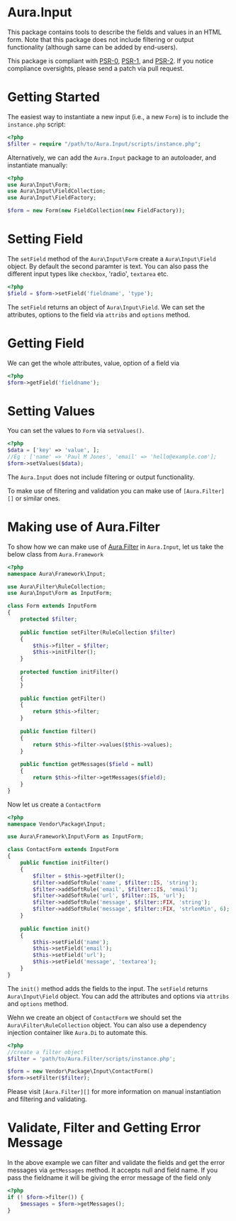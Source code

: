Aura.Input
==========

This package contains tools to describe the fields and values in an HTML form.
Note that this package does not include filtering or output functionality
(although same can be added by end-users).

This package is compliant with [PSR-0][], [PSR-1][], and [PSR-2][]. If you
notice compliance oversights, please send a patch via pull request.

[PSR-0]: https://github.com/php-fig/fig-standards/blob/master/accepted/PSR-0.md
[PSR-1]: https://github.com/php-fig/fig-standards/blob/master/accepted/PSR-1-basic-coding-standard.md
[PSR-2]: https://github.com/php-fig/fig-standards/blob/master/accepted/PSR-2-coding-style-guide.md

Getting Started
===============

The easiest way to instantiate a new input (i.e., a new `Form`) 
is to include the `instance.php` script:

```php
<?php
$filter = require "/path/to/Aura.Input/scripts/instance.php";
```

Alternatively, we can add the `Aura.Input` package to an autoloader, and
instantiate manually:

```php
<?php
use Aura\Input\Form;
use Aura\Input\FieldCollection;
use Aura\Input\FieldFactory;

$form = new Form(new FieldCollection(new FieldFactory));
```

Setting Field
=============

The `setField` method of the `Aura\Input\Form` create a `Aura\Input\Field`
object. By default the second paramter is text. You can also pass the different
input types like `checkbox`, 'radio', `textarea` etc.

```php
<?php
$field = $form->setField('fieldname', 'type');
```

The `setField` returns an object of `Aura\Input\Field`. We can set the 
attributes, options to the field via `attribs` and `options` method.


Getting Field
=============

We can get the whole attributes, value, option of a field via 

```php
<?php
$form->getField('fieldname');
```

Setting Values
==============
You can set the values to `Form` via `setValues()`.

```php
<?php
$data = ['key' => 'value', ]; 
//Eg : ['name' => 'Paul M Jones', 'email' => 'hello@example.com'];
$form->setValues($data);
```

The `Aura.Input` does not include filtering or output functionality.

To make use of filtering and validation you can make use of `[Aura.Filter][]` 
or similar ones.

Making use of Aura.Filter
=========================

To show how we can make use of [Aura.Filter][] in `Aura.Input`, let us take 
the below class from `Aura.Framework`

```php
<?php
namespace Aura\Framework\Input;

use Aura\Filter\RuleCollection;
use Aura\Input\Form as InputForm;

class Form extends InputForm
{
    protected $filter;
    
    public function setFilter(RuleCollection $filter)
    {
        $this->filter = $filter;
        $this->initFilter();
    }
    
    protected function initFilter()
    {
    }
    
    public function getFilter()
    {
        return $this->filter;
    }
    
    public function filter()
    {
        return $this->filter->values($this->values);
    }
    
    public function getMessages($field = null)
    {
        return $this->filter->getMessages($field);
    }
}
```

Now let us create a `ContactForm` 

```php
<?php
namespace Vendor\Package\Input;

use Aura\Framework\Input\Form as InputForm;

class ContactForm extends InputForm
{
    public function initFilter()
    {
        $filter = $this->getFilter();
        $filter->addSoftRule('name', $filter::IS, 'string');
        $filter->addSoftRule('email', $filter::IS, 'email');
        $filter->addSoftRule('url', $filter::IS, 'url');
        $filter->addSoftRule('message', $filter::FIX, 'string');
        $filter->addSoftRule('message', $filter::FIX, 'strlenMin', 6);
    }
    
    public function init()
    {
        $this->setField('name');
        $this->setField('email');
        $this->setField('url');
        $this->setField('message', 'textarea');
    }
}
```

The `init()` method adds the fields to the input. The `setField` returns 
`Aura\Input\Field` object. You can add the attributes and options via `attribs`
and `options` method.

Wehn we create an object of `ContactForm` we should set the `Aura\Filter\RuleCollection`
object. You can also use a dependency injection container like `Aura.Di` 
to automate this.

```php
<?php
//create a filter object
$filter = 'path/to/Aura.Filter/scripts/instance.php';

$form = new Vendor\Package\Input\ContactForm()
$form->setFilter($filter);
```

Please visit `[Aura.Filter][]` for more information on manual instantiation
and filtering and validating.

Validate, Filter and Getting Error Message
==========================================
In the above example we can filter and validate the fields and get the
error messages via `getMessages` method. It accepts null and field name.
If you pass the fieldname it will be giving the error message of the 
field only

```php
<?php
if (! $form->filter()) {
    $messages = $form->getMessages();
}
```
[Aura.Filter]: https://github.com/auraphp/Aura.Filter

